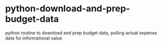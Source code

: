 # python-download-and-prep-budget-data
python routine to download and prep budget data, pulling actual expense data for informational value
